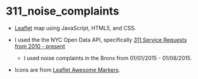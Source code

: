 # 311_noise_complaints

- [Leaflet](http://leaflet-extras.github.io/leaflet-providers/preview/) map using JavaScript, HTML5, and CSS. 
- I used the the NYC Open Data API, specifically [311 Service Requests from 2010 - present](https://nycopendata.socrata.com/Social-Services/311-Service-Requests-from-2010-to-Present/erm2-nwe9?)
  - I used noise complaints in the Bronx from 01/01/2015 - 01/08/2015.

- Icons are from [Leaflet Awesome Markers](https://github.com/lvoogdt/Leaflet.awesome-markers).
